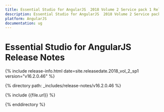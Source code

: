 ```yaml
---
title: Essential Studio for AngularJS  2018 Volume 2 Service pack 1 Release Notes
description: Essential Studio for AngularJS  2018 Volume 2 Service pack 1  Release Notes
platform: AngularJS
documentation: ug
---
```


# Essential Studio for AngularJS Release Notes

{% include release-info.html date=site.releasedate.2018_vol_2_sp1  version="v16.2.0.46" %} 

{% directory path: _includes/release-notes/v16.2.0.46 %}

{% include {{file.url}} %}


{% enddirectory %}